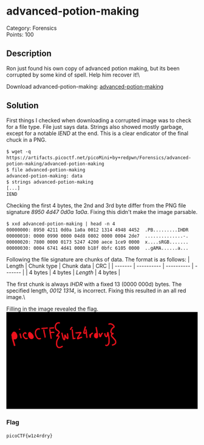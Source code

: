 # advanced-potion-making
Category: Forensics\
Points: 100

## Description
Ron just found his own copy of advanced potion making, but its been corrupted by some kind of spell. Help him recover it!\

Download advanced-potion-making: [advanced-potion-making](https://artifacts.picoctf.net/picoMini+by+redpwn/Forensics/advanced-potion-making/advanced-potion-making)

## Solution
First things I checked when downloading a corrupted image was to check for a file type. File just says data. Strings also showed mostly garbage, except for a notable *IEND* at the end. This is a clear endicator of the final chuck in a PNG.
```
$ wget -q https://artifacts.picoctf.net/picoMini+by+redpwn/Forensics/advanced-potion-making/advanced-potion-making
$ file advanced-potion-making
advanced-potion-making: data
$ strings advanced-potion-making
[...]
IEND
```

Checking the first 4 bytes, the 2nd and 3rd byte differ from the PNG file signature *8950 4d47 0d0a 1a0a*. Fixing this didn't make the image parsable.
```
$ xxd advanced-potion-making | head -n 4
00000000: 8950 4211 0d0a 1a0a 0012 1314 4948 4452  .PB.........IHDR
00000010: 0000 0990 0000 04d8 0802 0000 0004 2de7  ..............-.
00000020: 7800 0000 0173 5247 4200 aece 1ce9 0000  x....sRGB.......
00000030: 0004 6741 4d41 0000 b18f 0bfc 6105 0000  ..gAMA......a...
```

Following the file signature are chunks of data. The format is as follows:
| Length  | Chunk type | Chunk data | CRC     |
| ------- | ---------- | ---------- | ------- |
| 4 bytes | 4 bytes    | *Length*   | 4 bytes |

The first chunk is always *IHDR* with a fixed 13 (0000 000d) bytes. The specified length, *0012 1314*, is incorrect. Fixing this resulted in an all red image.\

Filling in the image revealed the flag.
![advanced-potion-making.png](https://github.com/Siriannijw/CTF/blob/main/picoCTF%202021/advanced-potion-making/advanced-potion-making.png?raw=true)

### Flag
```
picoCTF{w1z4rdry}
```